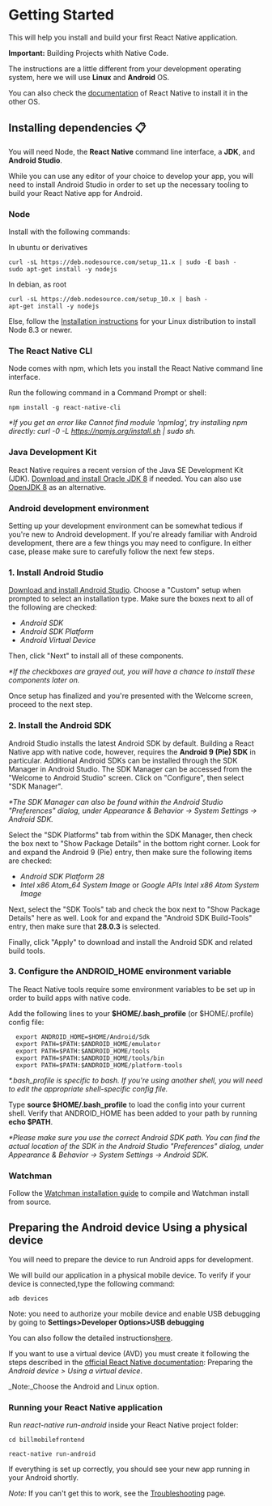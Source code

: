 # Getting Started

This will help you install and build your first React Native application.

**Important:** Building Projects whith Native Code.

The instructions are a little different from your development operating system, here we will use **Linux** and **Android** OS.

You can also check the [documentation](https://facebook.github.io/react-native/docs/getting-started.html) of React Native to install it in the other OS.

## Installing dependencies 📋

You will need Node, the **React Native** command line interface, a **JDK**, and **Android Studio**.

While you can use any editor of your choice to develop your app, you will need to install Android Studio in order to set up the necessary tooling to build your React Native app for Android.

### Node 

Install with the following commands:

In ubuntu or derivatives
```
curl -sL https://deb.nodesource.com/setup_11.x | sudo -E bash -
sudo apt-get install -y nodejs
```

In debian, as root
```
curl -sL https://deb.nodesource.com/setup_10.x | bash -
apt-get install -y nodejs
```

Else, follow the [Installation instructions](https://nodejs.org/en/download/package-manager/) for your Linux distribution to install Node 8.3 or newer.

### The React Native CLI

Node comes with npm, which lets you install the React Native command line interface.

Run the following command in a Command Prompt or shell:

```
npm install -g react-native-cli
```
_*If you get an error like Cannot find module 'npmlog', try installing npm directly: curl -0 -L https://npmjs.org/install.sh | sudo sh._

### Java Development Kit

React Native requires a recent version of the Java SE Development Kit (JDK). [Download and install Oracle JDK 8](https://www.oracle.com/technetwork/java/javase/downloads/jdk8-downloads-2133151.html) if needed. You can also use [OpenJDK 8](http://openjdk.java.net/install/) as an alternative.

### Android development environment

Setting up your development environment can be somewhat tedious if you're new to Android development. If you're already familiar with Android development, there are a few things you may need to configure. In either case, please make sure to carefully follow the next few steps.

### 1. Install Android Studio

[Download and install Android Studio](https://developer.android.com/studio/). Choose a "Custom" setup when prompted to select an installation type. Make sure the boxes next to all of the following are checked:

* _Android SDK_
* _Android SDK Platform_
* _Android Virtual Device_

Then, click "Next" to install all of these components.

_*If the checkboxes are grayed out, you will have a chance to install these components later on._

Once setup has finalized and you're presented with the Welcome screen, proceed to the next step.

### 2. Install the Android SDK

Android Studio installs the latest Android SDK by default. Building a React Native app with native code, however, requires the **Android 9 (Pie) SDK** in particular. Additional Android SDKs can be installed through the SDK Manager in Android Studio. The SDK Manager can be accessed from the "Welcome to Android Studio" screen. Click on "Configure", then select "SDK Manager".

_*The SDK Manager can also be found within the Android Studio "Preferences" dialog, under Appearance & Behavior → System Settings → Android SDK._

Select the "SDK Platforms" tab from within the SDK Manager, then check the box next to "Show Package Details" in the bottom right corner. Look for and expand the Android 9 (Pie) entry, then make sure the following items are checked:

* _Android SDK Platform 28_
* _Intel x86 Atom_64 System Image_ or _Google APIs Intel x86 Atom System Image_

Next, select the "SDK Tools" tab and check the box next to "Show Package Details" here as well. Look for and expand the "Android SDK Build-Tools" entry, then make sure that **28.0.3** is selected.

Finally, click "Apply" to download and install the Android SDK and related build tools.

### 3. Configure the ANDROID_HOME environment variable

The React Native tools require some environment variables to be set up in order to build apps with native code.

Add the following lines to your **$HOME/.bash_profile** (or $HOME/.profile) config file:

```
  export ANDROID_HOME=$HOME/Android/Sdk
  export PATH=$PATH:$ANDROID_HOME/emulator
  export PATH=$PATH:$ANDROID_HOME/tools
  export PATH=$PATH:$ANDROID_HOME/tools/bin
  export PATH=$PATH:$ANDROID_HOME/platform-tools
```

_*.bash_profile is specific to bash. If you're using another shell, you will need to edit the appropriate shell-specific config file._

Type **source $HOME/.bash_profile** to load the config into your current shell. Verify that ANDROID_HOME has been added to your path by running **echo $PATH**.

_*Please make sure you use the correct Android SDK path. You can find the actual location of the SDK in the Android Studio "Preferences" dialog, under Appearance & Behavior → System Settings → Android SDK._


### Watchman

Follow the [Watchman installation guide](https://facebook.github.io/watchman/docs/install.html#buildinstall) to compile and Watchman install from source.


## Preparing the Android device Using a physical device

You will need to prepare the device to run Android apps for development.

We will build our application in a physical mobile device. To verify if your device is connected,type the following command:

```
adb devices
```
Note: you need to authorize your mobile device and enable USB debugging by going to **Settings>Developer Options>USB debugging**

You can also follow the detailed instructions[here](https://facebook.github.io/react-native/docs/running-on-device).

If you want to use a virtual device (AVD) you must create it following the steps described in the [official React Native documentation](https://facebook.github.io/react-native/docs/getting-started.html#content): Preparing the _Android device > Using a virtual device_.

_Note:_Choose the Android and Linux option.


### Running your React Native application

Run _react-native run-android_ inside your React Native project folder:

```
cd billmobilefrontend

react-native run-android
```

If everything is set up correctly, you should see your new app running in your Android shortly.

_Note:_ If you can't get this to work, see the [Troubleshooting](https://facebook.github.io/react-native/docs/troubleshooting#content) page.

